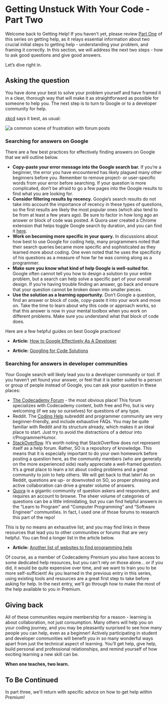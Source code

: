 # Getting Unstuck With Your Code - Part Two
Welcome back to Getting Help! If you haven’t yet, please review [Part One](https://github.com/codecademy-coaches/premium-supplemental-repo/edit/master/general-advice/05-getting-unstuck-part-one.md) of this series on getting help, as it relays essential information about two crucial initial steps to getting help - understanding your problem, and framing it correctly. In this section, we will address the next two steps - how to ask good questions and give good answers.
 
Let’s dive right in. 
 
## Asking the question 
You have done your best to solve your problem yourself and have framed it in a clear, thorough way that will make it as straightforward as possible for someone to help you. The next step is to turn to Google or to a developer community for help. 
	
[xkcd](https://xkcd.com/) says it best, as usual:

![a common scene of frustration with forum posts](https://imgs.xkcd.com/comics/wisdom_of_the_ancients.png "Wisdom of the Ancients")

 
### Searching for answers on Google
There are a few best practices for effectively finding answers on Google that we will outline below. 
 
* **Copy-paste your error message into the Google search bar.** If you’re a beginner, the error you have encountered has likely plagued many other beginners before you. Remember to remove project- or user-specific words from your error before searching.  If your question is more complicated, don’t be afraid to go a few pages into the Google results to find what you are looking for. 
* **Consider filtering results by recency.** Google’s search results do not take into account the importance of recency in these types of questions, so the first results are likely the most popular ones (which also tend to be from at least a few years ago). Be sure to factor in how long ago an answer or block of code was posted. A Quora user created a Chrome extension that helps toggle Google search by duration, and you can find it [here](https://chrome.google.com/webstore/detail/google-search-duration/gohmpbncdcmfmkoceccbdfmpjbbclnpg).
* **Work on becoming more specific in your query.** In discussions about how best to use Google for coding help, many programmers noted that their search queries became more specific and sophisticated as they learned more about coding. One even noted that he uses the specificity of his questions as a measure of how far he was coming along as a programmer. 
* **Make sure you know what kind of help Google is well-suited for.** Google often cannot tell you how to design a solution to your entire problem, but a search can help solve a specific part of your overall design. If you’re having trouble finding an answer, go back and ensure that your question cannot be broken down into smaller pieces. 
* **Use the solution as a learning opportunity.** Don’t Google a question, find an answer or block of code, copy-paste it into your work and move on. Take the time to learn about why this code or approach works, so that this answer is now in your mental toolbox when you work on different problems. Make sure you understand what that block of code does. 
 
Here are a few helpful guides on best Google practices! 
 
* **Article:** [How to Google Effectively As A Developer](https://medium.com/@niamhpower/how-to-google-effectively-as-a-developer-4ebe363afe) 
 
* **Article:** [Googling for Code Solutions](https://knightlab.northwestern.edu/2014/03/13/googling-for-code-solutions-can-be-tricky-heres-how-to-get-started/) 
 
### Searching for answers in developer communities
Your Google search will likely lead you to a developer community or tool. If you haven’t yet found your answer, or feel that it is better suited to a person or group of people instead of Google, you can ask your question in these places: 
 
* [The Codecademy Forum](https://discuss.codecademy.com/) - the most obvious place!  This forum specializes with Codecademy content, both free and Pro, but is very welcoming (if we say so ourselves) for questions of any type.
* Reddit. The [Coding Help](https://www.reddit.com/r/CodingHelp/) subreddit and programmer community are very beginner-friendly, and include exhaustive FAQs. You may be quite familiar with Reddit and its structure already, which makes it an ideal place to start.  Just try to avoid the distractions of a detour into r/ProgrammerHumor.
* [StackOverflow](https://stackoverflow.com/ "StackOverflow"). It’s worth noting that StackOverflow does not represent itself as a help forum. Rather, SO is a repository of knowledge. This means that it is especially important to do your own homework before posting a question here, as the community members (who are generally on the more experienced side) really appreciate a well-framed question. It’s a great place to learn a lot about coding problems and a great community to join to help others. We will get back to that later! As on Reddit, questions are up- or downvoted on SO, so proper phrasing and active collaboration can drive a greater volume of answers.  
* [Quora](https://quora.com/ "Quora") is a gigantic community of question askers and responders, and requires an account to browse. The sheer volume of categories of questions can be a little intimidating, but you can find helpful answers in the “Learn to Program” and “Computer Programming” and “Software Engineer” communities. In fact, I used one of those forums to research this part of the repo! 
 
This is by no means an exhaustive list, and you may find links in these resources that lead you to other communities or forums that are very helpful. You can find a longer list in the article below.

* **Article:** [Another list of websites to find programming help](https://www.hongkiat.com/blog/programming-questions-websites/)

Of course, as a member of Codecademy Premium you also have access to some dedicated help resources, but you can't rely on those alone... or if you did, it would be quite expensive over time, and we want to train you to be more self-sufficient!  As you learned in the previous entry in this series, using existing tools and resources are a great first step to take before asking for help.  In the next entry, we'll go through how to make the most of the help available to you in Premium.
 
## Giving back
All of these communities require membership for a reason - learning is about collaboration, not just consumption. Many others will help you on your coding journey, and you may be pleasantly surprised to see how many people you can help, even as a beginner! Actively participating in student and developer communities will benefit you in so many wonderful ways apart from just the technical aspect of learning. You’ll get help, give help, build personal and professional relationships, and remind yourself of how exciting learning a new skill can be. 

**When one teaches, two learn.**

## To Be Continued

In part three, we'll return with specific advice on how to get help within Premium!
